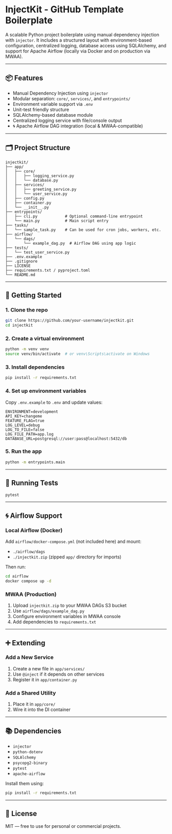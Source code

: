 # InjectKit - GitHub Template Boilerplate

A scalable Python project boilerplate using manual dependency injection with `injector`. It includes a structured layout with environment-based configuration, centralized logging, database access using SQLAlchemy, and support for Apache Airflow (locally via Docker and on production via MWAA).

---

## 📦 Features

- Manual Dependency Injection using `injector`
- Modular separation: `core/`, `services/`, and `entrypoints/`
- Environment variable support via `.env`
- Unit-test friendly structure
- SQLAlchemy-based database module
- Centralized logging service with file/console output
- 🌀 Apache Airflow DAG integration (local & MWAA-compatible)

---

## 🗂️ Project Structure

```
injectkit/
├── app/
│   ├── core/
│   │   ├── logging_service.py
│   │   └── database.py
│   ├── services/
│   │   ├── greeting_service.py
│   │   └── user_service.py
│   ├── config.py
│   ├── container.py
│   └── __init__.py
├── entrypoints/
│   ├── cli.py            # Optional command-line entrypoint
│   └── main.py           # Main script entry
├── tasks/
│   └── sample_task.py    # Can be used for cron jobs, workers, etc.
├── airflow/
│   └── dags/
│       └── example_dag.py  # Airflow DAG using app logic
├── tests/
│   └── test_user_service.py
├── .env.example
├── .gitignore
├── LICENSE
├── requirements.txt / pyproject.toml
└── README.md
```

---

## 🚀 Getting Started

### 1. Clone the repo

```bash
git clone https://github.com/your-username/injectkit.git
cd injectkit
```

### 2. Create a virtual environment

```bash
python -m venv venv
source venv/bin/activate  # or venv\Scripts\activate on Windows
```

### 3. Install dependencies

```bash
pip install -r requirements.txt
```

### 4. Set up environment variables

Copy `.env.example` to `.env` and update values:

```dotenv
ENVIRONMENT=development
API_KEY=changeme
FEATURE_FLAG=true
LOG_LEVEL=debug
LOG_TO_FILE=false
LOG_FILE_PATH=app.log
DATABASE_URL=postgresql://user:pass@localhost:5432/db
```

### 5. Run the app

```bash
python -m entrypoints.main
```

---

## 🧪 Running Tests

```bash
pytest
```

---

## 🌀 Airflow Support

### Local Airflow (Docker)

Add `airflow/docker-compose.yml` (not included here) and mount:

- `./airflow/dags`
- `./injectkit.zip` (zipped `app/` directory for imports)

Then run:
```bash
cd airflow
docker compose up -d
```

### MWAA (Production)

1. Upload `injectkit.zip` to your MWAA DAGs S3 bucket
2. Use `airflow/dags/example_dag.py`
3. Configure environment variables in MWAA console
4. Add dependencies to `requirements.txt`

---

## ➕ Extending

### Add a New Service

1. Create a new file in `app/services/`
2. Use `@inject` if it depends on other services
3. Register it in `app/container.py`

### Add a Shared Utility

1. Place it in `app/core/`
2. Wire it into the DI container

---

## 📚 Dependencies

- `injector`
- `python-dotenv`
- `SQLAlchemy`
- `psycopg2-binary`
- `pytest`
- `apache-airflow`

Install them using:

```bash
pip install -r requirements.txt
```

---

## 📝 License

MIT — free to use for personal or commercial projects.
